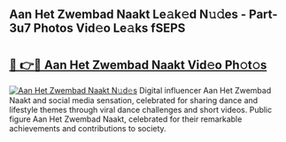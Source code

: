 ## Aan Het Zwembad Naakt Le𝚊k𝚎d N𝚞𝚍es - Part-3u7 Photos Vid𝚎o Le𝚊ks fSEPS

# <h2><a href="http://fb46wl.evod.top/?m=Aan+Het+Zwembad+Naakt">🔗 👉🔴 Aan Het Zwembad Naakt Vid𝚎o Ph𝚘t𝚘s</a></h2>

[![Aan Het Zwembad Naakt N𝚞d𝚎s](https://i.imgur.com/8V9OHl7.gif)](http://fb46wl.evod.top/?m=Aan+Het+Zwembad+Naakt)
Digital influencer Aan Het Zwembad Naakt and social media sensation, celebrated for sharing dance and lifestyle themes through viral dance challenges and short videos. Public figure Aan Het Zwembad Naakt, celebrated for their remarkable achievements and contributions to society. 

